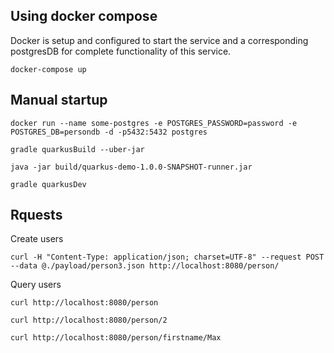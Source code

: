 ## Using docker compose
Docker is setup and configured to start the service and a corresponding postgresDB for complete functionality of this service.
```
docker-compose up
```

## Manual startup
```
docker run --name some-postgres -e POSTGRES_PASSWORD=password -e POSTGRES_DB=persondb -d -p5432:5432 postgres
```

```
gradle quarkusBuild --uber-jar
```

```
java -jar build/quarkus-demo-1.0.0-SNAPSHOT-runner.jar
```

```
gradle quarkusDev
```

## Rquests
Create users 

```
curl -H "Content-Type: application/json; charset=UTF-8" --request POST --data @./payload/person3.json http://localhost:8080/person/
```


Query users

```
curl http://localhost:8080/person
````

```
curl http://localhost:8080/person/2
```

```
curl http://localhost:8080/person/firstname/Max
```

